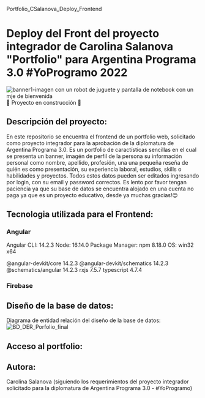 Portfolio_CSalanova_Deploy_Frontend
# Deploy del Front del proyecto integrador de Carolina Salanova "Portfolio" para Argentina Programa 3.0 #YoProgramo 2022
![banner1-imagen con un robot de juguete y pantalla de notebook con un mje de bienvenida](https://user-images.githubusercontent.com/95061840/221384721-5a52f70f-330e-452d-8645-7677eefb51f4.png)
:construction: Proyecto en construcción :construction:

## Descripción del proyecto:
En este repositorio se encuentra el frontend de un portfolio web, solicitado como proyecto integrador para la aprobación de la diplomatura de Argentina Programa 3.0. 
Es un portfolio de caractísticas sencillas en el cual se presenta un banner, imagén de perfil de la persona su información personal como nombre, apellido, profesión, una una pequeña reseña de quién es como presentación, su experiencia laboral, estudios, skills o habilidades y proyectos. Todos estos datos pueden ser editados ingresando por login, con su email y password correctos. Es lento por favor tengan paciencia ya que su base de datos se encuentra alojado en una cuenta no paga ya que es un proyecto educativo, desde ya muchas gracias!:blush:


## Tecnologia utilizada para el Frontend:

### Angular
Angular CLI: 14.2.3
Node: 16.14.0
Package Manager: npm 8.18.0
OS: win32 x64

@angular-devkit/core            14.2.3
@angular-devkit/schematics      14.2.3
@schematics/angular             14.2.3
rxjs                            7.5.7
typescript                      4.7.4

### Firebase

## Diseño de la base de datos:
Diagrama de entidad relación del diseño de la base de datos:
![BD_DER_Porfolio_final](https://user-images.githubusercontent.com/95061840/223558436-750ca007-a2ca-4fb7-8293-9b1132d3e40d.png)


## Acceso al portfolio:

## Autora: 
Carolina Salanova (siguiendo los requerimientos del proyecto integrador solicitado para la diplomatura de Argentina Programa 3.0 - #YoProgramo)

